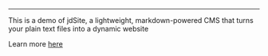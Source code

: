 ---

This is a demo of jdSite, a lightweight, markdown-powered CMS that turns your plain text files into a dynamic website

Learn more [here](https://jondoran.github.io/jdsite/)
